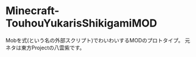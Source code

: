 Minecraft-TouhouYukarisShikigamiMOD
===================================

Mobを式(という名の外部スクリプト)でわいわいするMODのプロトタイプ。
元ネタは東方Projectの八雲紫です。
